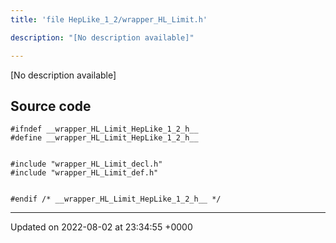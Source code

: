 ```yaml
---
title: 'file HepLike_1_2/wrapper_HL_Limit.h'

description: "[No description available]"

---
```







[No description available]




## Source code

```
#ifndef __wrapper_HL_Limit_HepLike_1_2_h__
#define __wrapper_HL_Limit_HepLike_1_2_h__


#include "wrapper_HL_Limit_decl.h"
#include "wrapper_HL_Limit_def.h"


#endif /* __wrapper_HL_Limit_HepLike_1_2_h__ */
```


-------------------------------

Updated on 2022-08-02 at 23:34:55 +0000
